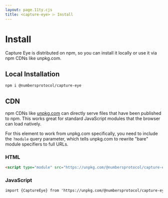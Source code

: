 ```yaml
---
layout: page.11ty.cjs
title: <capture-eye> ⌲ Install
---
```


# Install

Capture Eye is distributed on npm, so you can install it locally or use it via npm CDNs like unpkg.com.

## Local Installation

```bash
npm i @numbersprotocol/capture-eye
```

## CDN

npm CDNs like [unpkg.com]() can directly serve files that have been published to npm. This works great for standard JavaScript modules that the browser can load natively.

For this element to work from unpkg.com specifically, you need to include the `?module` query parameter, which tells unpkg.com to rewrite "bare" module specifiers to full URLs.

### HTML

```html
<script type="module" src="https://unpkg.com/@numbersprotocol/capture-eye?module"></script>
```

### JavaScript

```html
import {CaptureEye} from 'https://unpkg.com/@numbersprotocol/capture-eye?module';
```
